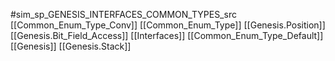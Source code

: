 #sim_sp_GENESIS_INTERFACES_COMMON_TYPES_src
[[Common_Enum_Type_Conv]]
[[Common_Enum_Type]]
[[Genesis.Position]]
[[Genesis.Bit_Field_Access]]
[[Interfaces]]
[[Common_Enum_Type_Default]]
[[Genesis]]
[[Genesis.Stack]]
